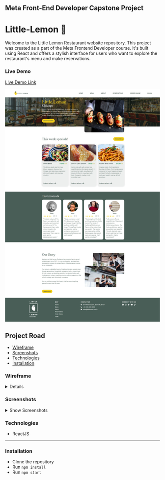 ## Meta Front-End Developer Capstone Project

# Little-Lemon 🍋

<p>
Welcome to the Little Lemon Restaurant website repository. This project was created as a part of the Meta Frontend Developer course. It's built using React and offers a stylish interface for users who want to explore the restaurant's menu and make reservations.
</p>

### Live Demo

[Live Demo Link](https://rodriguessdeyson.github.io/little-lemon)

![main-image](./src/assets/readme/littlelemon.jpeg)

## Project Road

- [Wireframe](#wireframe)
- [Screenshots](#screenshots)
- [Technologies](#technologies)
- [Installation](#installation)

### Wireframe


<details>


![wireframe1](./src/assets/readme/wireframe.png)

</details>


### Screenshots
<details>
<summary>Show Screenshots</summary>

### Home
![main-image](./src/assets/readme/littlelemon.jpeg)
### Menu
![main-image](./src/assets/readme/menu.jpeg)
### About
![main-image](./src/assets/readme/about.jpeg)
### Reservation
![main-image](./src/assets/readme/reservation.jpeg)
</details>

### Technologies

- ReactJS

---

### Installation

- Clone the repository
- Run `npm install`
- Run `npm start`